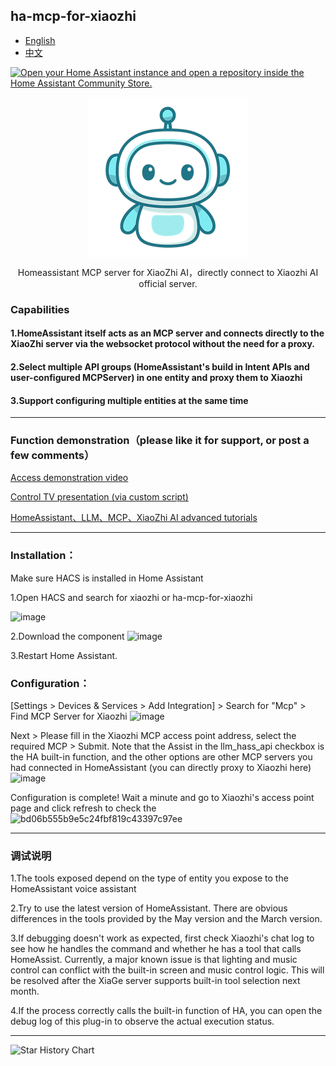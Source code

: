 ## ha-mcp-for-xiaozhi
- [English](README.en.md)
- [中文](README.md)


[![Open your Home Assistant instance and open a repository inside the Home Assistant Community Store.](https://my.home-assistant.io/badges/hacs_repository.svg)](https://my.home-assistant.io/redirect/hacs_repository/?owner=c1pher-cn&repository=ha-mcp-for-xiaozhi&category=integration)

<p align="center">
  <img src="https://raw.githubusercontent.com/c1pher-cn/brands/refs/heads/master/custom_integrations/ws_mcp_server/icon.png" alt="Alt Text" align="center">
</p>  

<p align="center"> 
Homeassistant MCP server for XiaoZhi AI，directly connect to Xiaozhi AI official server.
</p>



### Capabilities
#### 1.HomeAssistant itself acts as an MCP server and connects directly to the XiaoZhi server via the websocket protocol without the need for a proxy.
#### 2.Select multiple API groups (HomeAssistant's build in Intent APIs and user-configured MCPServer) in one entity and proxy them to Xiaozhi
#### 3.Support configuring multiple entities at the same time

---
### Function demonstration（please like it for support, or post a few comments）

<a href="https://www.bilibili.com/video/BV1FMFyejExX" > Access demonstration video </a>

<a href="https://www.bilibili.com/video/BV18DM8zuEYV" > Control TV presentation (via custom script)</a>

<a href="https://www.bilibili.com/video/BV1SruXzqEW5" > HomeAssistant、LLM、MCP、XiaoZhi AI advanced tutorials </a>

---
 
### Installation：

Make sure HACS is installed in Home Assistant

1.Open HACS and search for xiaozhi or ha-mcp-for-xiaozhi

<img width="2316" height="238" alt="image" src="https://github.com/user-attachments/assets/fa49ee7c-b503-49fa-ad63-512499fa3885" />


2.Download the component
<img width="748" height="580" alt="image" src="https://github.com/user-attachments/assets/1ee75d6f-e1b0-4073-a2c7-ee0d72d002ca" />


3.Restart Home Assistant.


### Configuration：

[Settings > Devices & Services > Add Integration] > Search for "Mcp" > Find MCP Server for Xiaozhi
<img width="888" height="478" alt="image" src="https://github.com/user-attachments/assets/07a70fe1-8c6e-4679-84df-1ea05114b271" />



Next > Please fill in the Xiaozhi MCP access point address, select the required MCP > Submit. 
Note that the Assist in the llm_hass_api checkbox is the HA built-in function, 
and the other options are other MCP servers you had connected in HomeAssistant (you can directly proxy to Xiaozhi here)
<img width="774" height="632" alt="image" src="https://github.com/user-attachments/assets/38e98fde-8a6c-4434-932c-840c25dc6e28" />


Configuration is complete! Wait a minute and go to Xiaozhi's access point page and click refresh to check the
![bd06b555b9e5c24fbf819c43397c97ee](https://github.com/user-attachments/assets/ace79a44-6197-4e94-8c49-ab9048ed4502)



---

### 调试说明

 1.The tools exposed depend on the type of entity you expose to the HomeAssistant voice assistant
   
 2.Try to use the latest version of HomeAssistant. There are obvious differences in the tools provided by the May version and the March version.

 3.If debugging doesn't work as expected, first check Xiaozhi's chat log to see how he handles the command and whether he has a tool that calls HomeAssist. Currently, a major known issue is that lighting and music control can conflict with the built-in screen and music control logic. This will be resolved after the XiaGe server supports built-in tool selection next month.
 
 4.If the process correctly calls the built-in function of HA, you can open the debug log of this plug-in to observe the actual execution status.
 
---

<a href="https://star-history.com/#c1pher-cn/ha-mcp-for-xiaozhi&Date"></a>

 <picture>
   <source media="(prefers-color-scheme: dark)" srcset="https://api.star-history.com/svg?repos=c1pher-cn/ha-mcp-for-xiaozhi&type=Date&theme=dark" />
   <source media="(prefers-color-scheme: light)" srcset="https://api.star-history.com/svg?repos=c1pher-cn/ha-mcp-for-xiaozhi&type=Date" />
   <img alt="Star History Chart" src="https://api.star-history.com/svg?repos=c1pher-cn/ha-mcp-for-xiaozhi&type=Date" />
 </picture>
</a>


 
 

